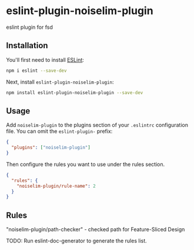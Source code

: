 # eslint-plugin-noiselim-plugin

eslint plugin for fsd

## Installation

You'll first need to install [ESLint](https://eslint.org/):

```sh
npm i eslint --save-dev
```

Next, install `eslint-plugin-noiselim-plugin`:

```sh
npm install eslint-plugin-noiselim-plugin --save-dev
```

## Usage

Add `noiselim-plugin` to the plugins section of your `.eslintrc` configuration file. You can omit the `eslint-plugin-` prefix:

```json
{
  "plugins": ["noiselim-plugin"]
}
```

Then configure the rules you want to use under the rules section.

```json
{
  "rules": {
    "noiselim-plugin/rule-name": 2
  }
}
```

## Rules

"noiselim-plugin/path-checker" - checked path for Feature-Sliced Design

<!-- begin auto-generated rules list -->

TODO: Run eslint-doc-generator to generate the rules list.

<!-- end auto-generated rules list -->
